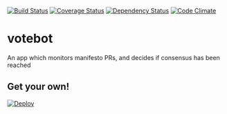 [![Build Status](https://travis-ci.org/openpolitics/votebot.png?branch=master)](https://travis-ci.org/openpolitics/votebot) [![Coverage Status](https://coveralls.io/repos/github/openpolitics/votebot/badge.svg?branch=master)](https://coveralls.io/github/openpolitics/votebot?branch=master) [![Dependency Status](https://gemnasium.com/badges/github.com/openpolitics/votebot.svg)](https://gemnasium.com/github.com/openpolitics/votebot) [![Code Climate](https://codeclimate.com/github/openpolitics/votebot/badges/gpa.svg)](https://codeclimate.com/github/openpolitics/votebot)


votebot
=======

An app which monitors manifesto PRs, and decides if consensus has been reached


## Get your own!

[![Deploy](https://www.herokucdn.com/deploy/button.svg)](https://heroku.com/deploy)

